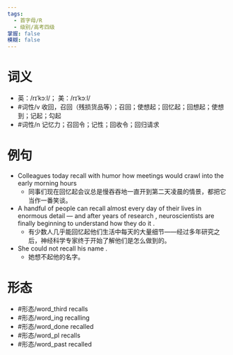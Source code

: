 ```yaml
---
tags:
  - 首字母/R
  - 级别/高考四级
掌握: false
模糊: false
---
```

# 词义
- 英：/rɪˈkɔːl/； 美：/rɪˈkɔːl/
- #词性/v  收回，召回（残损货品等）；召回；使想起；回忆起；回想起；使想到；记起；勾起
- #词性/n  记忆力；召回令；记性；回收令；回归请求
# 例句
- Colleagues today recall with humor how meetings would crawl into the early morning hours
	- 同事们现在回忆起会议总是慢吞吞地一直开到第二天凌晨的情景，都把它当作一番笑谈。
- A handful of people can recall almost every day of their lives in enormous detail — and after years of research , neuroscientists are finally beginning to understand how they do it .
	- 有少数人几乎能回忆起他们生活中每天的大量细节——经过多年研究之后，神经科学专家终于开始了解他们是怎么做到的。
- She could not recall his name .
	- 她想不起他的名字。
# 形态
- #形态/word_third recalls
- #形态/word_ing recalling
- #形态/word_done recalled
- #形态/word_pl recalls
- #形态/word_past recalled
